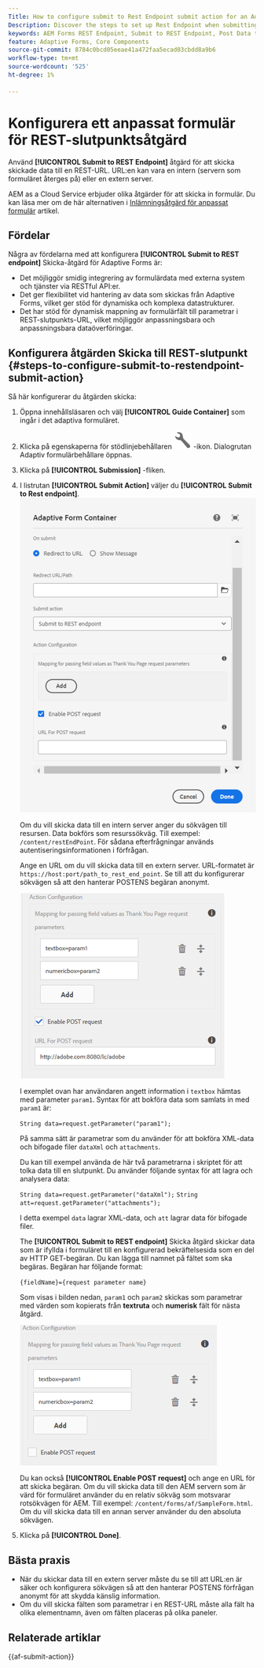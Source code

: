 ```yaml
---
Title: How to configure submit to Rest Endpoint submit action for an Adaptive Form?
Description: Discover the steps to set up Rest Endpoint when submitting an Adaptive Form.
keywords: AEM Forms REST Endpoint, Submit to REST Endpoint, Post Data to REST URL, Configure REST Endpoint Action
feature: Adaptive Forms, Core Components
source-git-commit: 8784c0bcd05eeae41a472faa5ecad03cbdd8a9b6
workflow-type: tm+mt
source-wordcount: '525'
ht-degree: 1%

---
```



# Konfigurera ett anpassat formulär för REST-slutpunktsåtgärd

Använd **[!UICONTROL Submit to REST Endpoint]** åtgärd för att skicka skickade data till en REST-URL. URL:en kan vara en intern (servern som formuläret återges på) eller en extern server.

AEM as a Cloud Service erbjuder olika åtgärder för att skicka in formulär. Du kan läsa mer om de här alternativen i [Inlämningsåtgärd för anpassat formulär](/help/forms/configure-submit-actions-core-components.md)  artikel.

## Fördelar

Några av fördelarna med att konfigurera **[!UICONTROL Submit to REST endpoint]** Skicka-åtgärd för Adaptive Forms är:

* Det möjliggör smidig integrering av formulärdata med externa system och tjänster via RESTful API:er.
* Det ger flexibilitet vid hantering av data som skickas från Adaptive Forms, vilket ger stöd för dynamiska och komplexa datastrukturer.
* Det har stöd för dynamisk mappning av formulärfält till parametrar i REST-slutpunkts-URL, vilket möjliggör anpassningsbara och anpassningsbara dataöverföringar.


## Konfigurera åtgärden Skicka till REST-slutpunkt {#steps-to-configure-submit-to-restendpoint-submit-action}

Så här konfigurerar du åtgärden skicka:

1. Öppna innehållsläsaren och välj **[!UICONTROL Guide Container]** som ingår i det adaptiva formuläret.
1. Klicka på egenskaperna för stödlinjebehållaren ![Stödlinjeegenskaper](/help/forms/assets/configure-icon.svg) -ikon. Dialogrutan Adaptiv formulärbehållare öppnas.
1. Klicka på  **[!UICONTROL Submission]** -fliken.
1. I listrutan **[!UICONTROL Submit Action]** väljer du **[!UICONTROL Submit to Rest endpoint]**.
   ![Åtgärdskonfiguration för Skicka till resterande slutpunkt](/help/forms/assets/submit-action-restendpoint.png)

   Om du vill skicka data till en intern server anger du sökvägen till resursen. Data bokförs som resurssökväg. Till exempel: `/content/restEndPoint`. För sådana efterfrågningar används autentiseringsinformationen i förfrågan.

   Ange en URL om du vill skicka data till en extern server. URL-formatet är `https://host:port/path_to_rest_end_point`. Se till att du konfigurerar sökvägen så att den hanterar POSTENS begäran anonymt.

   ![Mappning för fältvärden skickas som Tack-sidan-parametrar](assets/post-enabled-actionconfig.png)

   I exemplet ovan har användaren angett information i `textbox` hämtas med parameter `param1`. Syntax för att bokföra data som samlats in med `param1` är:

   `String data=request.getParameter("param1");`

   På samma sätt är parametrar som du använder för att bokföra XML-data och bifogade filer `dataXml` och `attachments`.

   Du kan till exempel använda de här två parametrarna i skriptet för att tolka data till en slutpunkt. Du använder följande syntax för att lagra och analysera data:

   `String data=request.getParameter("dataXml");`
   `String att=request.getParameter("attachments");`

   I detta exempel `data` lagrar XML-data, och `att` lagrar data för bifogade filer.

   The **[!UICONTROL Submit to REST endpoint]** Skicka åtgärd skickar data som är ifyllda i formuläret till en konfigurerad bekräftelsesida som en del av HTTP GET-begäran. Du kan lägga till namnet på fältet som ska begäras. Begäran har följande format:

   `{fieldName}={request parameter name}`

   Som visas i bilden nedan, `param1` och `param2` skickas som parametrar med värden som kopierats från **textruta** och **numerisk** fält för nästa åtgärd.

   ![Konfigurerar åtgärden Skicka för resterande slutpunkt](assets/action-config.png)

   Du kan också **[!UICONTROL Enable POST request]** och ange en URL för att skicka begäran. Om du vill skicka data till den AEM servern som är värd för formuläret använder du en relativ sökväg som motsvarar rotsökvägen för AEM. Till exempel: `/content/forms/af/SampleForm.html`. Om du vill skicka data till en annan server använder du den absoluta sökvägen.

1. Klicka på **[!UICONTROL Done]**.

## Bästa praxis

* När du skickar data till en extern server måste du se till att URL:en är säker och konfigurera sökvägen så att den hanterar POSTENS förfrågan anonymt för att skydda känslig information.
* Om du vill skicka fälten som parametrar i en REST-URL måste alla fält ha olika elementnamn, även om fälten placeras på olika paneler.

## Relaterade artiklar

{{af-submit-action}}

